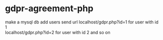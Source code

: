 # gdpr-agreement-php
make a mysql db add users
send url  localhost/gdpr.php?id=1  for user with id 1  
localhost/gdpr.php?id=2 for user with id 2 and so on
